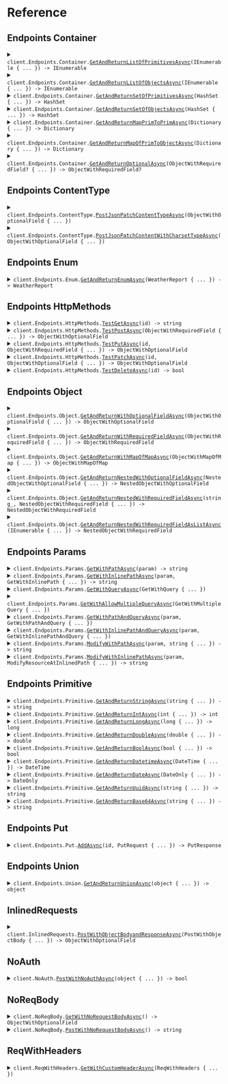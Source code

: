 # Reference
## Endpoints Container
<details><summary><code>client.Endpoints.Container.<a href="/src/SeedExhaustive/Endpoints/Container/ContainerClient.cs">GetAndReturnListOfPrimitivesAsync</a>(IEnumerable<string> { ... }) -> IEnumerable<string></code></summary>
<dl>
<dd>

#### 🔌 Usage

<dl>
<dd>

<dl>
<dd>

```csharp
await client.Endpoints.Container.GetAndReturnListOfPrimitivesAsync(
    new List<string>() { "string", "string" }
);
```
</dd>
</dl>
</dd>
</dl>

#### ⚙️ Parameters

<dl>
<dd>

<dl>
<dd>

**request:** `IEnumerable<string>` 
    
</dd>
</dl>
</dd>
</dl>


</dd>
</dl>
</details>

<details><summary><code>client.Endpoints.Container.<a href="/src/SeedExhaustive/Endpoints/Container/ContainerClient.cs">GetAndReturnListOfObjectsAsync</a>(IEnumerable<ObjectWithRequiredField> { ... }) -> IEnumerable<ObjectWithRequiredField></code></summary>
<dl>
<dd>

#### 🔌 Usage

<dl>
<dd>

<dl>
<dd>

```csharp
await client.Endpoints.Container.GetAndReturnListOfObjectsAsync(
    new List<ObjectWithRequiredField>()
    {
        new ObjectWithRequiredField { String = "string" },
        new ObjectWithRequiredField { String = "string" },
    }
);
```
</dd>
</dl>
</dd>
</dl>

#### ⚙️ Parameters

<dl>
<dd>

<dl>
<dd>

**request:** `IEnumerable<ObjectWithRequiredField>` 
    
</dd>
</dl>
</dd>
</dl>


</dd>
</dl>
</details>

<details><summary><code>client.Endpoints.Container.<a href="/src/SeedExhaustive/Endpoints/Container/ContainerClient.cs">GetAndReturnSetOfPrimitivesAsync</a>(HashSet<string> { ... }) -> HashSet<string></code></summary>
<dl>
<dd>

#### 🔌 Usage

<dl>
<dd>

<dl>
<dd>

```csharp
await client.Endpoints.Container.GetAndReturnSetOfPrimitivesAsync(
    new HashSet<string>() { "string" }
);
```
</dd>
</dl>
</dd>
</dl>

#### ⚙️ Parameters

<dl>
<dd>

<dl>
<dd>

**request:** `HashSet<string>` 
    
</dd>
</dl>
</dd>
</dl>


</dd>
</dl>
</details>

<details><summary><code>client.Endpoints.Container.<a href="/src/SeedExhaustive/Endpoints/Container/ContainerClient.cs">GetAndReturnSetOfObjectsAsync</a>(HashSet<ObjectWithRequiredField> { ... }) -> HashSet<ObjectWithRequiredField></code></summary>
<dl>
<dd>

#### 🔌 Usage

<dl>
<dd>

<dl>
<dd>

```csharp
await client.Endpoints.Container.GetAndReturnSetOfObjectsAsync(
    new HashSet<ObjectWithRequiredField>() { new ObjectWithRequiredField { String = "string" } }
);
```
</dd>
</dl>
</dd>
</dl>

#### ⚙️ Parameters

<dl>
<dd>

<dl>
<dd>

**request:** `HashSet<ObjectWithRequiredField>` 
    
</dd>
</dl>
</dd>
</dl>


</dd>
</dl>
</details>

<details><summary><code>client.Endpoints.Container.<a href="/src/SeedExhaustive/Endpoints/Container/ContainerClient.cs">GetAndReturnMapPrimToPrimAsync</a>(Dictionary<string, string> { ... }) -> Dictionary<string, string></code></summary>
<dl>
<dd>

#### 🔌 Usage

<dl>
<dd>

<dl>
<dd>

```csharp
await client.Endpoints.Container.GetAndReturnMapPrimToPrimAsync(
    new Dictionary<string, string>() { { "string", "string" } }
);
```
</dd>
</dl>
</dd>
</dl>

#### ⚙️ Parameters

<dl>
<dd>

<dl>
<dd>

**request:** `Dictionary<string, string>` 
    
</dd>
</dl>
</dd>
</dl>


</dd>
</dl>
</details>

<details><summary><code>client.Endpoints.Container.<a href="/src/SeedExhaustive/Endpoints/Container/ContainerClient.cs">GetAndReturnMapOfPrimToObjectAsync</a>(Dictionary<string, ObjectWithRequiredField> { ... }) -> Dictionary<string, ObjectWithRequiredField></code></summary>
<dl>
<dd>

#### 🔌 Usage

<dl>
<dd>

<dl>
<dd>

```csharp
await client.Endpoints.Container.GetAndReturnMapOfPrimToObjectAsync(
    new Dictionary<string, ObjectWithRequiredField>()
    {
        {
            "string",
            new ObjectWithRequiredField { String = "string" }
        },
    }
);
```
</dd>
</dl>
</dd>
</dl>

#### ⚙️ Parameters

<dl>
<dd>

<dl>
<dd>

**request:** `Dictionary<string, ObjectWithRequiredField>` 
    
</dd>
</dl>
</dd>
</dl>


</dd>
</dl>
</details>

<details><summary><code>client.Endpoints.Container.<a href="/src/SeedExhaustive/Endpoints/Container/ContainerClient.cs">GetAndReturnOptionalAsync</a>(ObjectWithRequiredField? { ... }) -> ObjectWithRequiredField?</code></summary>
<dl>
<dd>

#### 🔌 Usage

<dl>
<dd>

<dl>
<dd>

```csharp
await client.Endpoints.Container.GetAndReturnOptionalAsync(
    new ObjectWithRequiredField { String = "string" }
);
```
</dd>
</dl>
</dd>
</dl>

#### ⚙️ Parameters

<dl>
<dd>

<dl>
<dd>

**request:** `ObjectWithRequiredField?` 
    
</dd>
</dl>
</dd>
</dl>


</dd>
</dl>
</details>

## Endpoints ContentType
<details><summary><code>client.Endpoints.ContentType.<a href="/src/SeedExhaustive/Endpoints/ContentType/ContentTypeClient.cs">PostJsonPatchContentTypeAsync</a>(ObjectWithOptionalField { ... })</code></summary>
<dl>
<dd>

#### 🔌 Usage

<dl>
<dd>

<dl>
<dd>

```csharp
await client.Endpoints.ContentType.PostJsonPatchContentTypeAsync(
    new ObjectWithOptionalField
    {
        String = "string",
        Integer = 1,
        Long = 1000000,
        Double = 1.1,
        Bool = true,
        Datetime = new DateTime(2024, 01, 15, 09, 30, 00, 000),
        Date = new DateOnly(2023, 1, 15),
        Uuid = "d5e9c84f-c2b2-4bf4-b4b0-7ffd7a9ffc32",
        Base64 = "SGVsbG8gd29ybGQh",
        List = new List<string>() { "list", "list" },
        Set = new HashSet<string>() { "set" },
        Map = new Dictionary<int, string>() { { 1, "map" } },
        Bigint = "1000000",
    }
);
```
</dd>
</dl>
</dd>
</dl>

#### ⚙️ Parameters

<dl>
<dd>

<dl>
<dd>

**request:** `ObjectWithOptionalField` 
    
</dd>
</dl>
</dd>
</dl>


</dd>
</dl>
</details>

<details><summary><code>client.Endpoints.ContentType.<a href="/src/SeedExhaustive/Endpoints/ContentType/ContentTypeClient.cs">PostJsonPatchContentWithCharsetTypeAsync</a>(ObjectWithOptionalField { ... })</code></summary>
<dl>
<dd>

#### 🔌 Usage

<dl>
<dd>

<dl>
<dd>

```csharp
await client.Endpoints.ContentType.PostJsonPatchContentWithCharsetTypeAsync(
    new ObjectWithOptionalField
    {
        String = "string",
        Integer = 1,
        Long = 1000000,
        Double = 1.1,
        Bool = true,
        Datetime = new DateTime(2024, 01, 15, 09, 30, 00, 000),
        Date = new DateOnly(2023, 1, 15),
        Uuid = "d5e9c84f-c2b2-4bf4-b4b0-7ffd7a9ffc32",
        Base64 = "SGVsbG8gd29ybGQh",
        List = new List<string>() { "list", "list" },
        Set = new HashSet<string>() { "set" },
        Map = new Dictionary<int, string>() { { 1, "map" } },
        Bigint = "1000000",
    }
);
```
</dd>
</dl>
</dd>
</dl>

#### ⚙️ Parameters

<dl>
<dd>

<dl>
<dd>

**request:** `ObjectWithOptionalField` 
    
</dd>
</dl>
</dd>
</dl>


</dd>
</dl>
</details>

## Endpoints Enum
<details><summary><code>client.Endpoints.Enum.<a href="/src/SeedExhaustive/Endpoints/Enum/EnumClient.cs">GetAndReturnEnumAsync</a>(WeatherReport { ... }) -> WeatherReport</code></summary>
<dl>
<dd>

#### 🔌 Usage

<dl>
<dd>

<dl>
<dd>

```csharp
await client.Endpoints.Enum.GetAndReturnEnumAsync(WeatherReport.Sunny);
```
</dd>
</dl>
</dd>
</dl>

#### ⚙️ Parameters

<dl>
<dd>

<dl>
<dd>

**request:** `WeatherReport` 
    
</dd>
</dl>
</dd>
</dl>


</dd>
</dl>
</details>

## Endpoints HttpMethods
<details><summary><code>client.Endpoints.HttpMethods.<a href="/src/SeedExhaustive/Endpoints/HttpMethods/HttpMethodsClient.cs">TestGetAsync</a>(id) -> string</code></summary>
<dl>
<dd>

#### 🔌 Usage

<dl>
<dd>

<dl>
<dd>

```csharp
await client.Endpoints.HttpMethods.TestGetAsync("id");
```
</dd>
</dl>
</dd>
</dl>

#### ⚙️ Parameters

<dl>
<dd>

<dl>
<dd>

**id:** `string` 
    
</dd>
</dl>
</dd>
</dl>


</dd>
</dl>
</details>

<details><summary><code>client.Endpoints.HttpMethods.<a href="/src/SeedExhaustive/Endpoints/HttpMethods/HttpMethodsClient.cs">TestPostAsync</a>(ObjectWithRequiredField { ... }) -> ObjectWithOptionalField</code></summary>
<dl>
<dd>

#### 🔌 Usage

<dl>
<dd>

<dl>
<dd>

```csharp
await client.Endpoints.HttpMethods.TestPostAsync(new ObjectWithRequiredField { String = "string" });
```
</dd>
</dl>
</dd>
</dl>

#### ⚙️ Parameters

<dl>
<dd>

<dl>
<dd>

**request:** `ObjectWithRequiredField` 
    
</dd>
</dl>
</dd>
</dl>


</dd>
</dl>
</details>

<details><summary><code>client.Endpoints.HttpMethods.<a href="/src/SeedExhaustive/Endpoints/HttpMethods/HttpMethodsClient.cs">TestPutAsync</a>(id, ObjectWithRequiredField { ... }) -> ObjectWithOptionalField</code></summary>
<dl>
<dd>

#### 🔌 Usage

<dl>
<dd>

<dl>
<dd>

```csharp
await client.Endpoints.HttpMethods.TestPutAsync(
    "id",
    new ObjectWithRequiredField { String = "string" }
);
```
</dd>
</dl>
</dd>
</dl>

#### ⚙️ Parameters

<dl>
<dd>

<dl>
<dd>

**id:** `string` 
    
</dd>
</dl>

<dl>
<dd>

**request:** `ObjectWithRequiredField` 
    
</dd>
</dl>
</dd>
</dl>


</dd>
</dl>
</details>

<details><summary><code>client.Endpoints.HttpMethods.<a href="/src/SeedExhaustive/Endpoints/HttpMethods/HttpMethodsClient.cs">TestPatchAsync</a>(id, ObjectWithOptionalField { ... }) -> ObjectWithOptionalField</code></summary>
<dl>
<dd>

#### 🔌 Usage

<dl>
<dd>

<dl>
<dd>

```csharp
await client.Endpoints.HttpMethods.TestPatchAsync(
    "id",
    new ObjectWithOptionalField
    {
        String = "string",
        Integer = 1,
        Long = 1000000,
        Double = 1.1,
        Bool = true,
        Datetime = new DateTime(2024, 01, 15, 09, 30, 00, 000),
        Date = new DateOnly(2023, 1, 15),
        Uuid = "d5e9c84f-c2b2-4bf4-b4b0-7ffd7a9ffc32",
        Base64 = "SGVsbG8gd29ybGQh",
        List = new List<string>() { "list", "list" },
        Set = new HashSet<string>() { "set" },
        Map = new Dictionary<int, string>() { { 1, "map" } },
        Bigint = "1000000",
    }
);
```
</dd>
</dl>
</dd>
</dl>

#### ⚙️ Parameters

<dl>
<dd>

<dl>
<dd>

**id:** `string` 
    
</dd>
</dl>

<dl>
<dd>

**request:** `ObjectWithOptionalField` 
    
</dd>
</dl>
</dd>
</dl>


</dd>
</dl>
</details>

<details><summary><code>client.Endpoints.HttpMethods.<a href="/src/SeedExhaustive/Endpoints/HttpMethods/HttpMethodsClient.cs">TestDeleteAsync</a>(id) -> bool</code></summary>
<dl>
<dd>

#### 🔌 Usage

<dl>
<dd>

<dl>
<dd>

```csharp
await client.Endpoints.HttpMethods.TestDeleteAsync("id");
```
</dd>
</dl>
</dd>
</dl>

#### ⚙️ Parameters

<dl>
<dd>

<dl>
<dd>

**id:** `string` 
    
</dd>
</dl>
</dd>
</dl>


</dd>
</dl>
</details>

## Endpoints Object
<details><summary><code>client.Endpoints.Object.<a href="/src/SeedExhaustive/Endpoints/Object/ObjectClient.cs">GetAndReturnWithOptionalFieldAsync</a>(ObjectWithOptionalField { ... }) -> ObjectWithOptionalField</code></summary>
<dl>
<dd>

#### 🔌 Usage

<dl>
<dd>

<dl>
<dd>

```csharp
await client.Endpoints.Object.GetAndReturnWithOptionalFieldAsync(
    new ObjectWithOptionalField
    {
        String = "string",
        Integer = 1,
        Long = 1000000,
        Double = 1.1,
        Bool = true,
        Datetime = new DateTime(2024, 01, 15, 09, 30, 00, 000),
        Date = new DateOnly(2023, 1, 15),
        Uuid = "d5e9c84f-c2b2-4bf4-b4b0-7ffd7a9ffc32",
        Base64 = "SGVsbG8gd29ybGQh",
        List = new List<string>() { "list", "list" },
        Set = new HashSet<string>() { "set" },
        Map = new Dictionary<int, string>() { { 1, "map" } },
        Bigint = "1000000",
    }
);
```
</dd>
</dl>
</dd>
</dl>

#### ⚙️ Parameters

<dl>
<dd>

<dl>
<dd>

**request:** `ObjectWithOptionalField` 
    
</dd>
</dl>
</dd>
</dl>


</dd>
</dl>
</details>

<details><summary><code>client.Endpoints.Object.<a href="/src/SeedExhaustive/Endpoints/Object/ObjectClient.cs">GetAndReturnWithRequiredFieldAsync</a>(ObjectWithRequiredField { ... }) -> ObjectWithRequiredField</code></summary>
<dl>
<dd>

#### 🔌 Usage

<dl>
<dd>

<dl>
<dd>

```csharp
await client.Endpoints.Object.GetAndReturnWithRequiredFieldAsync(
    new ObjectWithRequiredField { String = "string" }
);
```
</dd>
</dl>
</dd>
</dl>

#### ⚙️ Parameters

<dl>
<dd>

<dl>
<dd>

**request:** `ObjectWithRequiredField` 
    
</dd>
</dl>
</dd>
</dl>


</dd>
</dl>
</details>

<details><summary><code>client.Endpoints.Object.<a href="/src/SeedExhaustive/Endpoints/Object/ObjectClient.cs">GetAndReturnWithMapOfMapAsync</a>(ObjectWithMapOfMap { ... }) -> ObjectWithMapOfMap</code></summary>
<dl>
<dd>

#### 🔌 Usage

<dl>
<dd>

<dl>
<dd>

```csharp
await client.Endpoints.Object.GetAndReturnWithMapOfMapAsync(
    new ObjectWithMapOfMap
    {
        Map = new Dictionary<string, Dictionary<string, string>>()
        {
            {
                "map",
                new Dictionary<string, string>() { { "map", "map" } }
            },
        },
    }
);
```
</dd>
</dl>
</dd>
</dl>

#### ⚙️ Parameters

<dl>
<dd>

<dl>
<dd>

**request:** `ObjectWithMapOfMap` 
    
</dd>
</dl>
</dd>
</dl>


</dd>
</dl>
</details>

<details><summary><code>client.Endpoints.Object.<a href="/src/SeedExhaustive/Endpoints/Object/ObjectClient.cs">GetAndReturnNestedWithOptionalFieldAsync</a>(NestedObjectWithOptionalField { ... }) -> NestedObjectWithOptionalField</code></summary>
<dl>
<dd>

#### 🔌 Usage

<dl>
<dd>

<dl>
<dd>

```csharp
await client.Endpoints.Object.GetAndReturnNestedWithOptionalFieldAsync(
    new NestedObjectWithOptionalField
    {
        String = "string",
        NestedObject = new ObjectWithOptionalField
        {
            String = "string",
            Integer = 1,
            Long = 1000000,
            Double = 1.1,
            Bool = true,
            Datetime = new DateTime(2024, 01, 15, 09, 30, 00, 000),
            Date = new DateOnly(2023, 1, 15),
            Uuid = "d5e9c84f-c2b2-4bf4-b4b0-7ffd7a9ffc32",
            Base64 = "SGVsbG8gd29ybGQh",
            List = new List<string>() { "list", "list" },
            Set = new HashSet<string>() { "set" },
            Map = new Dictionary<int, string>() { { 1, "map" } },
            Bigint = "1000000",
        },
    }
);
```
</dd>
</dl>
</dd>
</dl>

#### ⚙️ Parameters

<dl>
<dd>

<dl>
<dd>

**request:** `NestedObjectWithOptionalField` 
    
</dd>
</dl>
</dd>
</dl>


</dd>
</dl>
</details>

<details><summary><code>client.Endpoints.Object.<a href="/src/SeedExhaustive/Endpoints/Object/ObjectClient.cs">GetAndReturnNestedWithRequiredFieldAsync</a>(string_, NestedObjectWithRequiredField { ... }) -> NestedObjectWithRequiredField</code></summary>
<dl>
<dd>

#### 🔌 Usage

<dl>
<dd>

<dl>
<dd>

```csharp
await client.Endpoints.Object.GetAndReturnNestedWithRequiredFieldAsync(
    "string",
    new NestedObjectWithRequiredField
    {
        String = "string",
        NestedObject = new ObjectWithOptionalField
        {
            String = "string",
            Integer = 1,
            Long = 1000000,
            Double = 1.1,
            Bool = true,
            Datetime = new DateTime(2024, 01, 15, 09, 30, 00, 000),
            Date = new DateOnly(2023, 1, 15),
            Uuid = "d5e9c84f-c2b2-4bf4-b4b0-7ffd7a9ffc32",
            Base64 = "SGVsbG8gd29ybGQh",
            List = new List<string>() { "list", "list" },
            Set = new HashSet<string>() { "set" },
            Map = new Dictionary<int, string>() { { 1, "map" } },
            Bigint = "1000000",
        },
    }
);
```
</dd>
</dl>
</dd>
</dl>

#### ⚙️ Parameters

<dl>
<dd>

<dl>
<dd>

**string_:** `string` 
    
</dd>
</dl>

<dl>
<dd>

**request:** `NestedObjectWithRequiredField` 
    
</dd>
</dl>
</dd>
</dl>


</dd>
</dl>
</details>

<details><summary><code>client.Endpoints.Object.<a href="/src/SeedExhaustive/Endpoints/Object/ObjectClient.cs">GetAndReturnNestedWithRequiredFieldAsListAsync</a>(IEnumerable<NestedObjectWithRequiredField> { ... }) -> NestedObjectWithRequiredField</code></summary>
<dl>
<dd>

#### 🔌 Usage

<dl>
<dd>

<dl>
<dd>

```csharp
await client.Endpoints.Object.GetAndReturnNestedWithRequiredFieldAsListAsync(
    new List<NestedObjectWithRequiredField>()
    {
        new NestedObjectWithRequiredField
        {
            String = "string",
            NestedObject = new ObjectWithOptionalField
            {
                String = "string",
                Integer = 1,
                Long = 1000000,
                Double = 1.1,
                Bool = true,
                Datetime = new DateTime(2024, 01, 15, 09, 30, 00, 000),
                Date = new DateOnly(2023, 1, 15),
                Uuid = "d5e9c84f-c2b2-4bf4-b4b0-7ffd7a9ffc32",
                Base64 = "SGVsbG8gd29ybGQh",
                List = new List<string>() { "list", "list" },
                Set = new HashSet<string>() { "set" },
                Map = new Dictionary<int, string>() { { 1, "map" } },
                Bigint = "1000000",
            },
        },
        new NestedObjectWithRequiredField
        {
            String = "string",
            NestedObject = new ObjectWithOptionalField
            {
                String = "string",
                Integer = 1,
                Long = 1000000,
                Double = 1.1,
                Bool = true,
                Datetime = new DateTime(2024, 01, 15, 09, 30, 00, 000),
                Date = new DateOnly(2023, 1, 15),
                Uuid = "d5e9c84f-c2b2-4bf4-b4b0-7ffd7a9ffc32",
                Base64 = "SGVsbG8gd29ybGQh",
                List = new List<string>() { "list", "list" },
                Set = new HashSet<string>() { "set" },
                Map = new Dictionary<int, string>() { { 1, "map" } },
                Bigint = "1000000",
            },
        },
    }
);
```
</dd>
</dl>
</dd>
</dl>

#### ⚙️ Parameters

<dl>
<dd>

<dl>
<dd>

**request:** `IEnumerable<NestedObjectWithRequiredField>` 
    
</dd>
</dl>
</dd>
</dl>


</dd>
</dl>
</details>

## Endpoints Params
<details><summary><code>client.Endpoints.Params.<a href="/src/SeedExhaustive/Endpoints/Params/ParamsClient.cs">GetWithPathAsync</a>(param) -> string</code></summary>
<dl>
<dd>

#### 📝 Description

<dl>
<dd>

<dl>
<dd>

GET with path param
</dd>
</dl>
</dd>
</dl>

#### 🔌 Usage

<dl>
<dd>

<dl>
<dd>

```csharp
await client.Endpoints.Params.GetWithPathAsync("param");
```
</dd>
</dl>
</dd>
</dl>

#### ⚙️ Parameters

<dl>
<dd>

<dl>
<dd>

**param:** `string` 
    
</dd>
</dl>
</dd>
</dl>


</dd>
</dl>
</details>

<details><summary><code>client.Endpoints.Params.<a href="/src/SeedExhaustive/Endpoints/Params/ParamsClient.cs">GetWithInlinePathAsync</a>(param, GetWithInlinePath { ... }) -> string</code></summary>
<dl>
<dd>

#### 📝 Description

<dl>
<dd>

<dl>
<dd>

GET with path param
</dd>
</dl>
</dd>
</dl>

#### 🔌 Usage

<dl>
<dd>

<dl>
<dd>

```csharp
await client.Endpoints.Params.GetWithInlinePathAsync("param", new GetWithInlinePath());
```
</dd>
</dl>
</dd>
</dl>

#### ⚙️ Parameters

<dl>
<dd>

<dl>
<dd>

**param:** `string` 
    
</dd>
</dl>

<dl>
<dd>

**request:** `GetWithInlinePath` 
    
</dd>
</dl>
</dd>
</dl>


</dd>
</dl>
</details>

<details><summary><code>client.Endpoints.Params.<a href="/src/SeedExhaustive/Endpoints/Params/ParamsClient.cs">GetWithQueryAsync</a>(GetWithQuery { ... })</code></summary>
<dl>
<dd>

#### 📝 Description

<dl>
<dd>

<dl>
<dd>

GET with query param
</dd>
</dl>
</dd>
</dl>

#### 🔌 Usage

<dl>
<dd>

<dl>
<dd>

```csharp
await client.Endpoints.Params.GetWithQueryAsync(new GetWithQuery { Query = "query", Number = 1 });
```
</dd>
</dl>
</dd>
</dl>

#### ⚙️ Parameters

<dl>
<dd>

<dl>
<dd>

**request:** `GetWithQuery` 
    
</dd>
</dl>
</dd>
</dl>


</dd>
</dl>
</details>

<details><summary><code>client.Endpoints.Params.<a href="/src/SeedExhaustive/Endpoints/Params/ParamsClient.cs">GetWithAllowMultipleQueryAsync</a>(GetWithMultipleQuery { ... })</code></summary>
<dl>
<dd>

#### 📝 Description

<dl>
<dd>

<dl>
<dd>

GET with multiple of same query param
</dd>
</dl>
</dd>
</dl>

#### 🔌 Usage

<dl>
<dd>

<dl>
<dd>

```csharp
await client.Endpoints.Params.GetWithAllowMultipleQueryAsync(
    new GetWithMultipleQuery { Query = ["query"], Number = [1] }
);
```
</dd>
</dl>
</dd>
</dl>

#### ⚙️ Parameters

<dl>
<dd>

<dl>
<dd>

**request:** `GetWithMultipleQuery` 
    
</dd>
</dl>
</dd>
</dl>


</dd>
</dl>
</details>

<details><summary><code>client.Endpoints.Params.<a href="/src/SeedExhaustive/Endpoints/Params/ParamsClient.cs">GetWithPathAndQueryAsync</a>(param, GetWithPathAndQuery { ... })</code></summary>
<dl>
<dd>

#### 📝 Description

<dl>
<dd>

<dl>
<dd>

GET with path and query params
</dd>
</dl>
</dd>
</dl>

#### 🔌 Usage

<dl>
<dd>

<dl>
<dd>

```csharp
await client.Endpoints.Params.GetWithPathAndQueryAsync(
    "param",
    new GetWithPathAndQuery { Query = "query" }
);
```
</dd>
</dl>
</dd>
</dl>

#### ⚙️ Parameters

<dl>
<dd>

<dl>
<dd>

**param:** `string` 
    
</dd>
</dl>

<dl>
<dd>

**request:** `GetWithPathAndQuery` 
    
</dd>
</dl>
</dd>
</dl>


</dd>
</dl>
</details>

<details><summary><code>client.Endpoints.Params.<a href="/src/SeedExhaustive/Endpoints/Params/ParamsClient.cs">GetWithInlinePathAndQueryAsync</a>(param, GetWithInlinePathAndQuery { ... })</code></summary>
<dl>
<dd>

#### 📝 Description

<dl>
<dd>

<dl>
<dd>

GET with path and query params
</dd>
</dl>
</dd>
</dl>

#### 🔌 Usage

<dl>
<dd>

<dl>
<dd>

```csharp
await client.Endpoints.Params.GetWithInlinePathAndQueryAsync(
    "param",
    new GetWithInlinePathAndQuery { Query = "query" }
);
```
</dd>
</dl>
</dd>
</dl>

#### ⚙️ Parameters

<dl>
<dd>

<dl>
<dd>

**param:** `string` 
    
</dd>
</dl>

<dl>
<dd>

**request:** `GetWithInlinePathAndQuery` 
    
</dd>
</dl>
</dd>
</dl>


</dd>
</dl>
</details>

<details><summary><code>client.Endpoints.Params.<a href="/src/SeedExhaustive/Endpoints/Params/ParamsClient.cs">ModifyWithPathAsync</a>(param, string { ... }) -> string</code></summary>
<dl>
<dd>

#### 📝 Description

<dl>
<dd>

<dl>
<dd>

PUT to update with path param
</dd>
</dl>
</dd>
</dl>

#### 🔌 Usage

<dl>
<dd>

<dl>
<dd>

```csharp
await client.Endpoints.Params.ModifyWithPathAsync("param", "string");
```
</dd>
</dl>
</dd>
</dl>

#### ⚙️ Parameters

<dl>
<dd>

<dl>
<dd>

**param:** `string` 
    
</dd>
</dl>

<dl>
<dd>

**request:** `string` 
    
</dd>
</dl>
</dd>
</dl>


</dd>
</dl>
</details>

<details><summary><code>client.Endpoints.Params.<a href="/src/SeedExhaustive/Endpoints/Params/ParamsClient.cs">ModifyWithInlinePathAsync</a>(param, ModifyResourceAtInlinedPath { ... }) -> string</code></summary>
<dl>
<dd>

#### 📝 Description

<dl>
<dd>

<dl>
<dd>

PUT to update with path param
</dd>
</dl>
</dd>
</dl>

#### 🔌 Usage

<dl>
<dd>

<dl>
<dd>

```csharp
await client.Endpoints.Params.ModifyWithInlinePathAsync(
    "param",
    new ModifyResourceAtInlinedPath { Body = "string" }
);
```
</dd>
</dl>
</dd>
</dl>

#### ⚙️ Parameters

<dl>
<dd>

<dl>
<dd>

**param:** `string` 
    
</dd>
</dl>

<dl>
<dd>

**request:** `ModifyResourceAtInlinedPath` 
    
</dd>
</dl>
</dd>
</dl>


</dd>
</dl>
</details>

## Endpoints Primitive
<details><summary><code>client.Endpoints.Primitive.<a href="/src/SeedExhaustive/Endpoints/Primitive/PrimitiveClient.cs">GetAndReturnStringAsync</a>(string { ... }) -> string</code></summary>
<dl>
<dd>

#### 🔌 Usage

<dl>
<dd>

<dl>
<dd>

```csharp
await client.Endpoints.Primitive.GetAndReturnStringAsync("string");
```
</dd>
</dl>
</dd>
</dl>

#### ⚙️ Parameters

<dl>
<dd>

<dl>
<dd>

**request:** `string` 
    
</dd>
</dl>
</dd>
</dl>


</dd>
</dl>
</details>

<details><summary><code>client.Endpoints.Primitive.<a href="/src/SeedExhaustive/Endpoints/Primitive/PrimitiveClient.cs">GetAndReturnIntAsync</a>(int { ... }) -> int</code></summary>
<dl>
<dd>

#### 🔌 Usage

<dl>
<dd>

<dl>
<dd>

```csharp
await client.Endpoints.Primitive.GetAndReturnIntAsync(1);
```
</dd>
</dl>
</dd>
</dl>

#### ⚙️ Parameters

<dl>
<dd>

<dl>
<dd>

**request:** `int` 
    
</dd>
</dl>
</dd>
</dl>


</dd>
</dl>
</details>

<details><summary><code>client.Endpoints.Primitive.<a href="/src/SeedExhaustive/Endpoints/Primitive/PrimitiveClient.cs">GetAndReturnLongAsync</a>(long { ... }) -> long</code></summary>
<dl>
<dd>

#### 🔌 Usage

<dl>
<dd>

<dl>
<dd>

```csharp
await client.Endpoints.Primitive.GetAndReturnLongAsync(1000000);
```
</dd>
</dl>
</dd>
</dl>

#### ⚙️ Parameters

<dl>
<dd>

<dl>
<dd>

**request:** `long` 
    
</dd>
</dl>
</dd>
</dl>


</dd>
</dl>
</details>

<details><summary><code>client.Endpoints.Primitive.<a href="/src/SeedExhaustive/Endpoints/Primitive/PrimitiveClient.cs">GetAndReturnDoubleAsync</a>(double { ... }) -> double</code></summary>
<dl>
<dd>

#### 🔌 Usage

<dl>
<dd>

<dl>
<dd>

```csharp
await client.Endpoints.Primitive.GetAndReturnDoubleAsync(1.1);
```
</dd>
</dl>
</dd>
</dl>

#### ⚙️ Parameters

<dl>
<dd>

<dl>
<dd>

**request:** `double` 
    
</dd>
</dl>
</dd>
</dl>


</dd>
</dl>
</details>

<details><summary><code>client.Endpoints.Primitive.<a href="/src/SeedExhaustive/Endpoints/Primitive/PrimitiveClient.cs">GetAndReturnBoolAsync</a>(bool { ... }) -> bool</code></summary>
<dl>
<dd>

#### 🔌 Usage

<dl>
<dd>

<dl>
<dd>

```csharp
await client.Endpoints.Primitive.GetAndReturnBoolAsync(true);
```
</dd>
</dl>
</dd>
</dl>

#### ⚙️ Parameters

<dl>
<dd>

<dl>
<dd>

**request:** `bool` 
    
</dd>
</dl>
</dd>
</dl>


</dd>
</dl>
</details>

<details><summary><code>client.Endpoints.Primitive.<a href="/src/SeedExhaustive/Endpoints/Primitive/PrimitiveClient.cs">GetAndReturnDatetimeAsync</a>(DateTime { ... }) -> DateTime</code></summary>
<dl>
<dd>

#### 🔌 Usage

<dl>
<dd>

<dl>
<dd>

```csharp
await client.Endpoints.Primitive.GetAndReturnDatetimeAsync(
    new DateTime(2024, 01, 15, 09, 30, 00, 000)
);
```
</dd>
</dl>
</dd>
</dl>

#### ⚙️ Parameters

<dl>
<dd>

<dl>
<dd>

**request:** `DateTime` 
    
</dd>
</dl>
</dd>
</dl>


</dd>
</dl>
</details>

<details><summary><code>client.Endpoints.Primitive.<a href="/src/SeedExhaustive/Endpoints/Primitive/PrimitiveClient.cs">GetAndReturnDateAsync</a>(DateOnly { ... }) -> DateOnly</code></summary>
<dl>
<dd>

#### 🔌 Usage

<dl>
<dd>

<dl>
<dd>

```csharp
await client.Endpoints.Primitive.GetAndReturnDateAsync(new DateOnly(2023, 1, 15));
```
</dd>
</dl>
</dd>
</dl>

#### ⚙️ Parameters

<dl>
<dd>

<dl>
<dd>

**request:** `DateOnly` 
    
</dd>
</dl>
</dd>
</dl>


</dd>
</dl>
</details>

<details><summary><code>client.Endpoints.Primitive.<a href="/src/SeedExhaustive/Endpoints/Primitive/PrimitiveClient.cs">GetAndReturnUuidAsync</a>(string { ... }) -> string</code></summary>
<dl>
<dd>

#### 🔌 Usage

<dl>
<dd>

<dl>
<dd>

```csharp
await client.Endpoints.Primitive.GetAndReturnUuidAsync("d5e9c84f-c2b2-4bf4-b4b0-7ffd7a9ffc32");
```
</dd>
</dl>
</dd>
</dl>

#### ⚙️ Parameters

<dl>
<dd>

<dl>
<dd>

**request:** `string` 
    
</dd>
</dl>
</dd>
</dl>


</dd>
</dl>
</details>

<details><summary><code>client.Endpoints.Primitive.<a href="/src/SeedExhaustive/Endpoints/Primitive/PrimitiveClient.cs">GetAndReturnBase64Async</a>(string { ... }) -> string</code></summary>
<dl>
<dd>

#### 🔌 Usage

<dl>
<dd>

<dl>
<dd>

```csharp
await client.Endpoints.Primitive.GetAndReturnBase64Async("SGVsbG8gd29ybGQh");
```
</dd>
</dl>
</dd>
</dl>

#### ⚙️ Parameters

<dl>
<dd>

<dl>
<dd>

**request:** `string` 
    
</dd>
</dl>
</dd>
</dl>


</dd>
</dl>
</details>

## Endpoints Put
<details><summary><code>client.Endpoints.Put.<a href="/src/SeedExhaustive/Endpoints/Put/PutClient.cs">AddAsync</a>(id, PutRequest { ... }) -> PutResponse</code></summary>
<dl>
<dd>

#### 🔌 Usage

<dl>
<dd>

<dl>
<dd>

```csharp
await client.Endpoints.Put.AddAsync("id", new PutRequest());
```
</dd>
</dl>
</dd>
</dl>

#### ⚙️ Parameters

<dl>
<dd>

<dl>
<dd>

**id:** `string` 
    
</dd>
</dl>

<dl>
<dd>

**request:** `PutRequest` 
    
</dd>
</dl>
</dd>
</dl>


</dd>
</dl>
</details>

## Endpoints Union
<details><summary><code>client.Endpoints.Union.<a href="/src/SeedExhaustive/Endpoints/Union/UnionClient.cs">GetAndReturnUnionAsync</a>(object { ... }) -> object</code></summary>
<dl>
<dd>

#### 🔌 Usage

<dl>
<dd>

<dl>
<dd>

```csharp
await client.Endpoints.Union.GetAndReturnUnionAsync(new Dog { Name = "name", LikesToWoof = true });
```
</dd>
</dl>
</dd>
</dl>

#### ⚙️ Parameters

<dl>
<dd>

<dl>
<dd>

**request:** `object` 
    
</dd>
</dl>
</dd>
</dl>


</dd>
</dl>
</details>

## InlinedRequests
<details><summary><code>client.InlinedRequests.<a href="/src/SeedExhaustive/InlinedRequests/InlinedRequestsClient.cs">PostWithObjectBodyandResponseAsync</a>(PostWithObjectBody { ... }) -> ObjectWithOptionalField</code></summary>
<dl>
<dd>

#### 📝 Description

<dl>
<dd>

<dl>
<dd>

POST with custom object in request body, response is an object
</dd>
</dl>
</dd>
</dl>

#### 🔌 Usage

<dl>
<dd>

<dl>
<dd>

```csharp
await client.InlinedRequests.PostWithObjectBodyandResponseAsync(
    new PostWithObjectBody
    {
        String = "string",
        Integer = 1,
        NestedObject = new ObjectWithOptionalField
        {
            String = "string",
            Integer = 1,
            Long = 1000000,
            Double = 1.1,
            Bool = true,
            Datetime = new DateTime(2024, 01, 15, 09, 30, 00, 000),
            Date = new DateOnly(2023, 1, 15),
            Uuid = "d5e9c84f-c2b2-4bf4-b4b0-7ffd7a9ffc32",
            Base64 = "SGVsbG8gd29ybGQh",
            List = new List<string>() { "list", "list" },
            Set = new HashSet<string>() { "set" },
            Map = new Dictionary<int, string>() { { 1, "map" } },
            Bigint = "1000000",
        },
    }
);
```
</dd>
</dl>
</dd>
</dl>

#### ⚙️ Parameters

<dl>
<dd>

<dl>
<dd>

**request:** `PostWithObjectBody` 
    
</dd>
</dl>
</dd>
</dl>


</dd>
</dl>
</details>

## NoAuth
<details><summary><code>client.NoAuth.<a href="/src/SeedExhaustive/NoAuth/NoAuthClient.cs">PostWithNoAuthAsync</a>(object { ... }) -> bool</code></summary>
<dl>
<dd>

#### 📝 Description

<dl>
<dd>

<dl>
<dd>

POST request with no auth
</dd>
</dl>
</dd>
</dl>

#### 🔌 Usage

<dl>
<dd>

<dl>
<dd>

```csharp
await client.NoAuth.PostWithNoAuthAsync(new Dictionary<object, object?>() { { "key", "value" } });
```
</dd>
</dl>
</dd>
</dl>

#### ⚙️ Parameters

<dl>
<dd>

<dl>
<dd>

**request:** `object` 
    
</dd>
</dl>
</dd>
</dl>


</dd>
</dl>
</details>

## NoReqBody
<details><summary><code>client.NoReqBody.<a href="/src/SeedExhaustive/NoReqBody/NoReqBodyClient.cs">GetWithNoRequestBodyAsync</a>() -> ObjectWithOptionalField</code></summary>
<dl>
<dd>

#### 🔌 Usage

<dl>
<dd>

<dl>
<dd>

```csharp
await client.NoReqBody.GetWithNoRequestBodyAsync();
```
</dd>
</dl>
</dd>
</dl>


</dd>
</dl>
</details>

<details><summary><code>client.NoReqBody.<a href="/src/SeedExhaustive/NoReqBody/NoReqBodyClient.cs">PostWithNoRequestBodyAsync</a>() -> string</code></summary>
<dl>
<dd>

#### 🔌 Usage

<dl>
<dd>

<dl>
<dd>

```csharp
await client.NoReqBody.PostWithNoRequestBodyAsync();
```
</dd>
</dl>
</dd>
</dl>


</dd>
</dl>
</details>

## ReqWithHeaders
<details><summary><code>client.ReqWithHeaders.<a href="/src/SeedExhaustive/ReqWithHeaders/ReqWithHeadersClient.cs">GetWithCustomHeaderAsync</a>(ReqWithHeaders { ... })</code></summary>
<dl>
<dd>

#### 🔌 Usage

<dl>
<dd>

<dl>
<dd>

```csharp
await client.ReqWithHeaders.GetWithCustomHeaderAsync(
    new ReqWithHeaders
    {
        XTestEndpointHeader = "X-TEST-ENDPOINT-HEADER",
        XTestServiceHeader = "X-TEST-SERVICE-HEADER",
        Body = "string",
    }
);
```
</dd>
</dl>
</dd>
</dl>

#### ⚙️ Parameters

<dl>
<dd>

<dl>
<dd>

**request:** `ReqWithHeaders` 
    
</dd>
</dl>
</dd>
</dl>


</dd>
</dl>
</details>
